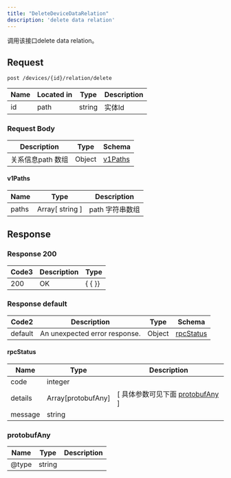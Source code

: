```yaml
---
title: "DeleteDeviceDataRelation"
description: 'delete data relation'
---
```

调用该接口delete data relation。

## Request


```
post /devices/{id}/relation/delete
```

| Name | Located in | Type | Description | 
| ---- | ---------- | ----------- | ----------- | 
| id | path | string | 实体Id |  

### Request Body 
| Description | Type | Schema |
| ----------- | ------ | ------ |
| 关系信息path 数组 | Object | [v1Paths](#v1Paths) |

#### v1Paths

| Name | Type | Description | 
| ---- | ---- | ----------- |        
| paths | Array[ string ] | path 字符串数组 |    



## Response

### Response  200
| Code3 | Description | Type | 
| ---- | ----------- | ------ | 
| 200 | OK | {   { }} |

### Response  default 
| Code2 | Description | Type | Schema |
| ---- | ----------- | ------ | ------ |
| default | An unexpected error response. | Object | [rpcStatus](#rpcStatus) |

#### rpcStatus

| Name | Type | Description | 
| ---- | ---- | ----------- |     
| code | integer |  |          
| details | Array[protobufAny] |  [ 具体参数可见下面 [protobufAny](#protobufAny) ] |       
| message | string |  |   

### protobufAny
| Name | Type | Description | 
| ---- | ---- | ----------- |     
| @type | string |  |   



